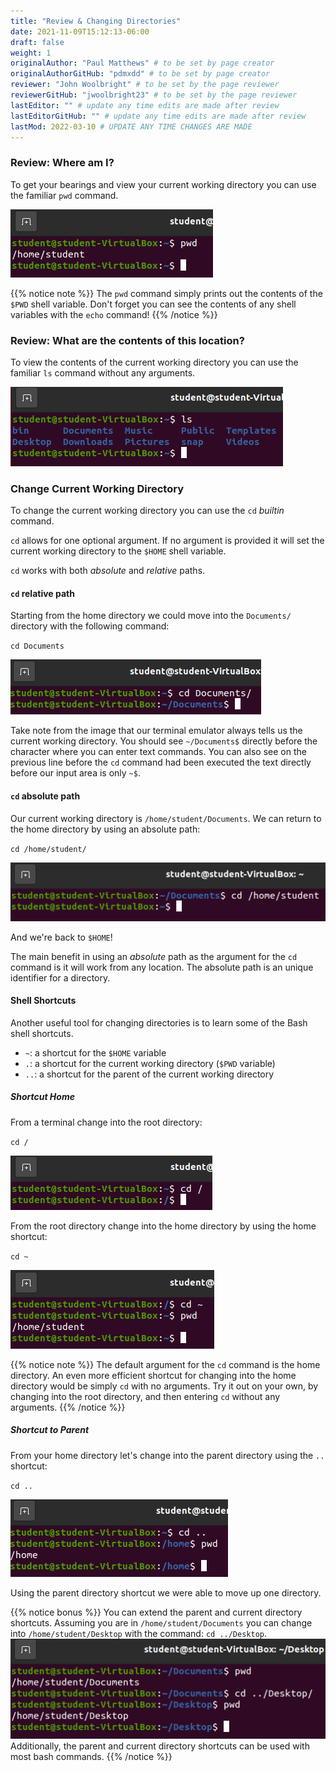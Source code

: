 ```yaml
---
title: "Review & Changing Directories"
date: 2021-11-09T15:12:13-06:00
draft: false
weight: 1
originalAuthor: "Paul Matthews" # to be set by page creator
originalAuthorGitHub: "pdmxdd" # to be set by page creator
reviewer: "John Woolbright" # to be set by the page reviewer
reviewerGitHub: "jwoolbright23" # to be set by the page reviewer
lastEditor: "" # update any time edits are made after review
lastEditorGitHub: "" # update any time edits are made after review
lastMod: 2022-03-10 # UPDATE ANY TIME CHANGES ARE MADE
---
```


### Review: Where am I?

To get your bearings and view your current working directory you can use the familiar `pwd` command.

![pwd](pictures/pwd.png)

{{% notice note %}}
The `pwd` command simply prints out the contents of the `$PWD` shell variable. Don't forget you can see the contents of any shell variables with the `echo` command!
{{% /notice %}}

### Review: What are the contents of this location?

To view the contents of the current working directory you can use the familiar `ls` command without any arguments.

![ls no arguments](pictures/ls-no-args.png)

### Change Current Working Directory

To change the current working directory you can use the `cd` *builtin* command. 

`cd` allows for one optional argument. If no argument is provided it will set the current working directory to the `$HOME` shell variable.
<!-- TODO: Clarity: removed "the new path to use as the current working directory." I was not sure what this was referencing. -->
`cd` works with both *absolute* and *relative* paths.

#### `cd` relative path

Starting from the home directory we could move into the `Documents/` directory with the following command:

`cd Documents`

![cd Documents](pictures/cd-documents.png)

Take note from the image that our terminal emulator always tells us the current working directory. You should see `~/Documents$` directly before the character where you can enter text commands. You can also see on the previous line before the `cd` command had been executed the text directly before our input area is only `~$`. 

#### `cd` absolute path

Our current working directory is `/home/student/Documents`. We can return to the home directory by using an absolute path:

`cd /home/student/`

![cd /home/student](pictures/cd-home-student.png)

And we're back to `$HOME`!

The main benefit in using an *absolute* path as the argument for the `cd` command is it will work from any location. The absolute path is an unique identifier for a directory.

#### Shell Shortcuts

Another useful tool for changing directories is to learn some of the Bash shell shortcuts.

- `~`: a shortcut for the `$HOME` variable
- `.`: a shortcut for the current working directory (`$PWD` variable)
- `..`: a shortcut for the parent of the current working directory

##### Shortcut Home

From a terminal change into the root directory:

`cd /`

![cd-root](pictures/cd-root.png)

From the root directory change into the home directory by using the home shortcut:

`cd ~`

![cd ~](pictures/cd-tilde.png)

{{% notice note %}}
The default argument for the `cd` command is the home directory. An even more efficient shortcut for changing into the home directory would be simply `cd` with no arguments. Try it out on your own, by changing into the root directory, and then entering `cd` without any arguments.
{{% /notice %}}

##### Shortcut to Parent

From your home directory let's change into the parent directory using the `..` shortcut:

`cd ..`

![cd ..](pictures/cd-dot-dot.png)

Using the parent directory shortcut we were able to move up one directory.

{{% notice bonus %}}
You can extend the parent and current directory shortcuts. Assuming you are in `/home/student/Documents` you can change into `/home/student/Desktop` with the command: `cd ../Desktop`.
![cd ../Desktop](pictures/cd-dot-dot-desktop.png)
Additionally, the parent and current directory shortcuts can be used with most bash commands.
{{% /notice %}}